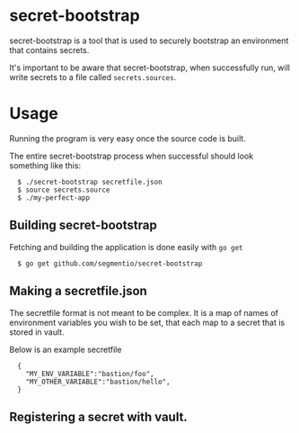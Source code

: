 # secret-bootstrap
secret-bootstrap is a tool that is used to securely bootstrap an environment
that contains secrets.

It's important to be aware that secret-bootstrap, when successfully run, will
write secrets to a file called `secrets.sources`.

# Usage
Running the program is very easy once the source code is built.

The entire secret-bootstrap process when successful should look something like
this:
```
  $ ./secret-bootstrap secretfile.json
  $ source secrets.source
  $ ./my-perfect-app
```

## Building secret-bootstrap
Fetching and building the application is done easily with `go get`

```
  $ go get github.com/segmentio/secret-bootstrap
```

## Making a secretfile.json
The secretfile format is not meant to be complex. It is a map of names of
environment variables you wish to be set, that each map to a secret that
is stored in vault.

Below is an example secretfile
```
  {
    "MY_ENV_VARIABLE":"bastion/foo",
    "MY_OTHER_VARIABLE":"bastion/hello",
  }
```

## Registering a secret with vault.

